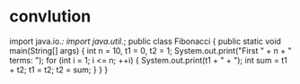 # convlution
import java.io.*:
import java.util.*;
public class Fibonacci {
    public static void main(String[] args) {
        int n = 10, t1 = 0, t2 = 1;
        System.out.print("First " + n + " terms: ");
        for (int i = 1; i <= n; ++i)
        {
            System.out.print(t1 + " + ");
            int sum = t1 + t2;
            t1 = t2;
            t2 = sum;
        }
    }
}

